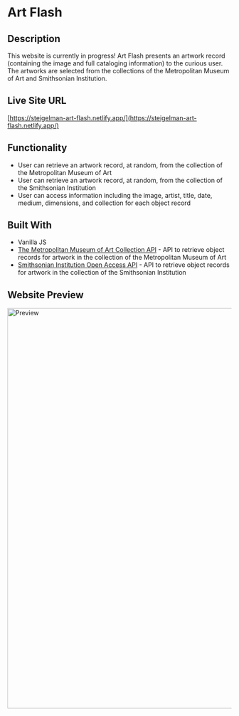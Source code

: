 # Art Flash

## Description
This website is currently in progress! Art Flash presents an artwork record (containing the image and full cataloging information) to the curious user. The artworks are selected from the collections of the Metropolitan Museum of Art and Smithsonian Institution.

## Live Site URL
[https://steigelman-art-flash.netlify.app/](https://steigelman-art-flash.netlify.app/)

## Functionality
* User can retrieve an artwork record, at random, from the collection of the Metropolitan Museum of Art
* User can retrieve an artwork record, at random, from the collection of the Smithsonian Institution
* User can access information including the image, artist, title, date, medium, dimensions, and collection for each object record



## Built With
* Vanilla JS
* [The Metropolitan Museum of Art Collection API](https://metmuseum.github.io/) - API to retrieve object records for artwork in the collection of the Metropolitan Museum of Art
* [Smithsonian Institution Open Access API](https://edan.si.edu/openaccess/apidocs/) - API to retrieve object records for artwork in the collection of the Smithsonian Institution

## Website Preview
<img width="900" alt="Preview" src="https://user-images.githubusercontent.com/65603938/160522530-c7692dde-3cd7-4a6d-8519-4fe402d7e023.png">
